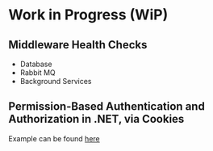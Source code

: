 # Work in Progress (WiP)

## Middleware Health Checks

- Database
- Rabbit MQ
- Background Services

## Permission-Based Authentication and Authorization in .NET, via Cookies

Example can be found [here](https://levelup.gitconnected.com/permission-based-authentication-and-authorization-in-net-throughcookies-5b396e4b41a8)